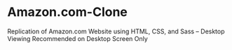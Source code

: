 # Amazon.com-Clone
Replication of Amazon.com Website using HTML, CSS, and Sass – Desktop Viewing Recommended on Desktop Screen Only
